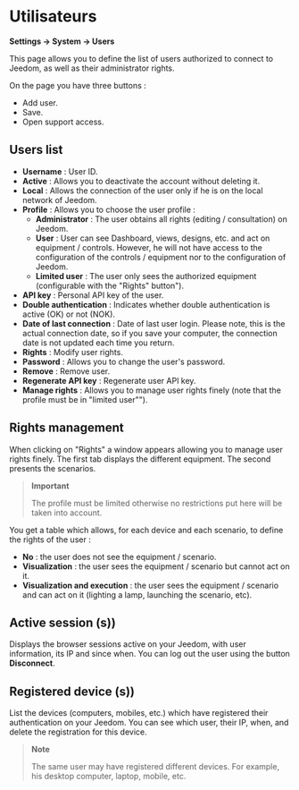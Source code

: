 # Utilisateurs
**Settings → System → Users**

This page allows you to define the list of users authorized to connect to Jeedom, as well as their administrator rights.

On the page you have three buttons :

- Add user.
- Save.
- Open support access.

## Users list

- **Username** : User ID.
- **Active** : Allows you to deactivate the account without deleting it.
- **Local** : Allows the connection of the user only if he is on the local network of Jeedom.
- **Profile** : Allows you to choose the user profile :
    - **Administrator** : The user obtains all rights (editing / consultation) on Jeedom.
    - **User** : User can see Dashboard, views, designs, etc. and act on equipment / controls. However, he will not have access to the configuration of the controls / equipment nor to the configuration of Jeedom.
    - **Limited user** : The user only sees the authorized equipment (configurable with the "Rights" button").
- **API key** : Personal API key of the user.
- **Double authentication** : Indicates whether double authentication is active (OK) or not (NOK).
- **Date of last connection** : Date of last user login. Please note, this is the actual connection date, so if you save your computer, the connection date is not updated each time you return.
- **Rights** : Modify user rights.
- **Password** : Allows you to change the user&#39;s password.
- **Remove** : Remove user.
- **Regenerate API key** : Regenerate user API key.
- **Manage rights** : Allows you to manage user rights finely (note that the profile must be in "limited user"").

## Rights management

When clicking on &quot;Rights&quot; a window appears allowing you to manage user rights finely. The first tab displays the different equipment. The second presents the scenarios.

> **Important**
>
> The profile must be limited otherwise no restrictions put here will be taken into account.

You get a table which allows, for each device and each scenario, to define the rights of the user :
- **No** : the user does not see the equipment / scenario.
- **Visualization** : the user sees the equipment / scenario but cannot act on it.
- **Visualization and execution** : the user sees the equipment / scenario and can act on it (lighting a lamp, launching the scenario, etc).

## Active session (s))

Displays the browser sessions active on your Jeedom, with user information, its IP and since when. You can log out the user using the button **Disconnect**.

## Registered device (s))

List the devices (computers, mobiles, etc.) which have registered their authentication on your Jeedom.
You can see which user, their IP, when, and delete the registration for this device.

> **Note**
>
> The same user may have registered different devices. For example, his desktop computer, laptop, mobile, etc.







